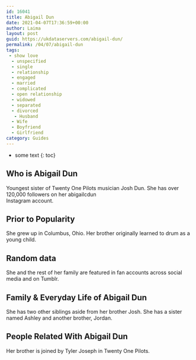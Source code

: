 ```yaml
---
id: 16041
title: Abigail Dun
date: 2021-04-07T17:36:59+00:00
author: Laima
layout: post
guid: https://ukdataservers.com/abigail-dun/
permalink: /04/07/abigail-dun
tags:
 - show love
  - unspecified
  - single
  - relationship
  - engaged
  - married
  - complicated
  - open relationship
  - widowed
  - separated
  - divorced
   - Husband
  - Wife
  - Boyfriend
  - Girlfriend
category: Guides
---
```


* some text
{: toc}


## Who is Abigail Dun
                  
                  
                  
Youngest sister of Twenty One Pilots musician Josh Dun. She has over 120,000 followers on her abigailcdun<br /> Instagram account.  
                  
              
            
              
            
                
                
                
## Prior to Popularity
                  
                  
                  
She grew up in Columbus, Ohio. Her brother originally learned to drum as a young child. 
                  
              
            
              
            
                
                
                
## Random data
                  
                  
                  
She and the rest of her family are featured in fan accounts across social media and on Tumblr. 
                  
              
            
              
            
                
                
                
## Family & Everyday Life of Abigail Dun
                  
                  
                  
She has two other siblings aside from her brother Josh. She has a sister named Ashley and another brother, Jordan. 
                  
              
            
              
            
                
                
                
## People Related With Abigail Dun
                  
                  
                  
Her brother is joined by Tyler Joseph in Twenty One Pilots. 
                  
              
            
              
            
                
              
            
              
              
            
            
              
            
          
          
          